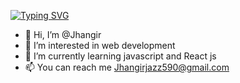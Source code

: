 [![Typing SVG](https://readme-typing-svg.demolab.com?font=Fira+Code&pause=1000&color=63F709&width=435&lines=Hello+My+name+is+jahangir+;Im+software+engineer)](https://git.io/typing-svg)


- 👋 Hi, I’m @Jhangir
- 👀 I’m interested in web development
- 🌱 I’m currently learning javascript and React js
- 📫 You can reach me Jhangirjazz590@gmail.com

<!---
Jhangirjazz/Jhangirjazz is a ✨ special ✨ repository because its `README.md` (this file) appears on your GitHub profile.
You can click the Preview link to take a look at your changes.
--->
